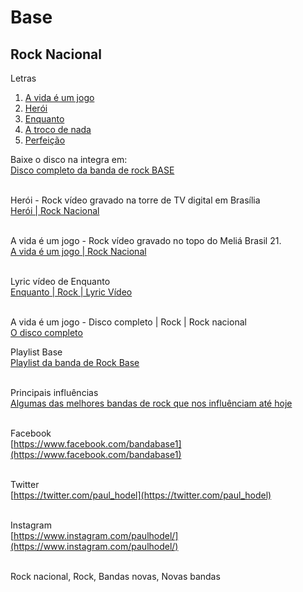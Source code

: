 # Base
## Rock Nacional

Letras
1. [A vida é um jogo](https://github.com/paulhodel/base/blob/master/a-vida-e-um-jogo.md)
2. [Herói](https://github.com/paulhodel/base/blob/master/heroi.md)
3. [Enquanto](https://github.com/paulhodel/base/blob/master/enquanto.md)
4. [A troco de nada](https://github.com/paulhodel/base/blob/master/a-troco-de-nada.md)
5. [Perfeição](https://github.com/paulhodel/base/blob/master/perfeicao.md)

Baixe o disco na integra em:<br>
[Disco completo da banda de rock BASE](https://base.mus.br)<br><br>


Herói - Rock vídeo gravado na torre de TV digital em Brasília<br>
[Herói | Rock Nacional](https://www.youtube.com/watch?v=yEf3_AaMQVc)<br><br>

A vida é um jogo - Rock vídeo gravado no topo do Meliá Brasil 21.<br>
[A vida é um jogo | Rock Nacional](https://www.youtube.com/watch?v=GFQ0cfTDwqc)<br><br>

Lyric vídeo de Enquanto<br>
[Enquanto | Rock | Lyric Vídeo](https://www.youtube.com/watch?v=Xdc1Ce8GNz0)<br><br>

A vida é um jogo - Disco completo | Rock | Rock nacional<br>
[O disco completo](https://www.youtube.com/watch?v=Fjc0_WiHXaU)

Playlist Base<br>
[Playlist da banda de Rock Base](https://www.youtube.com/playlist?list=PLEjt7FeuBTqP1Mx8TfpA6GrIyfcgzqYQY)<br><br>

Principais influências<br>
[Algumas das melhores bandas de rock que nos influênciam até hoje](https://www.youtube.com/playlist?list=PLEjt7FeuBTqN97sp91sYdWRUxzQiqaNgI)<br><br>

Facebook<br>
[https://www.facebook.com/bandabase1](https://www.facebook.com/bandabase1)<br><br> 

Twitter<br>
[https://twitter.com/paul_hodel](https://twitter.com/paul_hodel)<br><br>

Instagram<br>
[https://www.instagram.com/paulhodel/](https://www.instagram.com/paulhodel/)<br><br>

Rock nacional, Rock, Bandas novas, Novas bandas
